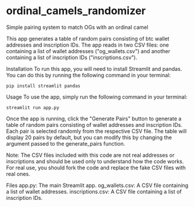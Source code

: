 # ordinal_camels_randomizer
Simple pairing system to match OGs with an ordinal camel

This app generates a table of random pairs consisting of btc wallet addresses and inscription IDs. The app reads in two CSV files: one containing a list of wallet addresses ("og_wallets.csv") and another containing a list of inscription IDs ("inscriptions.csv").

Installation
To run this app, you will need to install Streamlit and pandas. You can do this by running the following command in your terminal:

`pip install streamlit pandas`

Usage
To use the app, simply run the following command in your terminal:

`streamlit run app.py`

Once the app is running, click the "Generate Pairs" button to generate a table of random pairs consisting of wallet addresses and inscription IDs. Each pair is selected randomly from the respective CSV file. The table will display 20 pairs by default, but you can modify this by changing the argument passed to the generate_pairs function.

Note: The CSV files included with this code are not real addresses or inscriptions and should be used only to understand how the code works. For real use, you should fork the code and replace the fake CSV files with real ones.

Files
app.py: The main Streamlit app.
og_wallets.csv: A CSV file containing a list of wallet addresses.
inscriptions.csv: A CSV file containing a list of inscription IDs.


